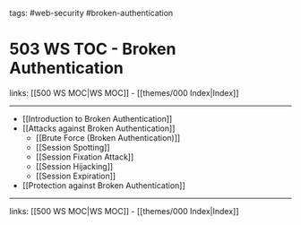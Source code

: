 tags: #web-security #broken-authentication

# 503 WS TOC - Broken Authentication

links: [[500 WS MOC|WS MOC]] - [[themes/000 Index|Index]]

---

* [[Introduction to Broken Authentication]]
* [[Attacks against Broken Authentication]]
	* [[Brute Force (Broken Authentication)]]
	* [[Session Spotting]]
	* [[Session Fixation Attack]]
	* [[Session Hijacking]]
	* [[Session Expiration]]
* [[Protection against Broken Authentication]]

---
links: [[500 WS MOC|WS MOC]] - [[themes/000 Index|Index]]